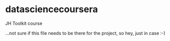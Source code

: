 datasciencecoursera
===================

JH Toolkit course 

...not sure if this file needs to be there for the project, so hey, just in case :-)

